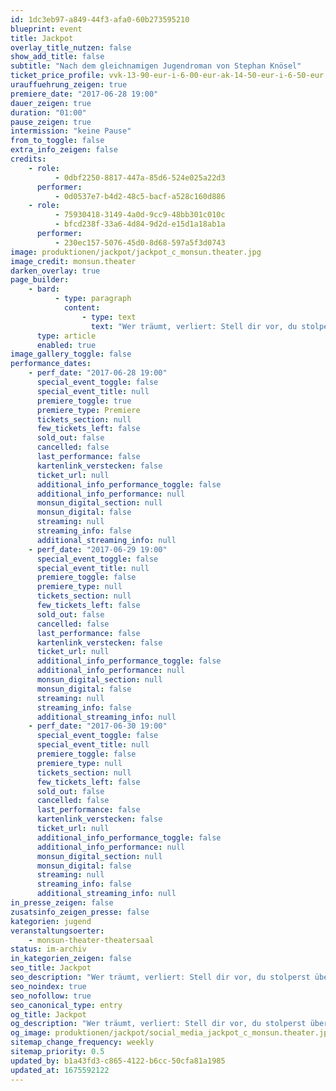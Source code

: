 ```yaml
---
id: 1dc3eb97-a849-44f3-afa0-60b273595210
blueprint: event
title: Jackpot
overlay_title_nutzen: false
show_add_title: false
subtitle: "Nach dem gleichnamigen Jugendroman von Stephan Knösel"
ticket_price_profile: vvk-13-90-eur-i-6-00-eur-ak-14-50-eur-i-6-50-eur
urauffuehrung_zeigen: true
premiere_date: "2017-06-28 19:00"
dauer_zeigen: true
duration: "01:00"
pause_zeigen: true
intermission: "keine Pause"
from_to_toggle: false
extra_info_zeigen: false
credits:
    - role:
          - 0dbf2250-8817-447a-85d6-524e025a22d3
      performer:
          - 0d0537e7-b4d2-48c5-bacf-a528c160d886
    - role:
          - 75930418-3149-4a0d-9cc9-48bb301c010c
          - bfcd238f-33a6-4d84-9d2d-e15d1a18ab1a
      performer:
          - 230ec157-5076-45d0-8d68-597a5f3d0743
image: produktionen/jackpot/jackpot_c_monsun.theater.jpg
image_credit: monsun.theater
darken_overlay: true
page_builder:
    - bard:
          - type: paragraph
            content:
                - type: text
                  text: "Wer träumt, verliert: Stell dir vor, du stolperst über vier Millionen Euro! Dumm nur, dass du nicht der einzige bist, der scharf darauf ist. Wie weit würdest du gehen, um den Jackpot zu kriegen? Den Brüdern Chris und Phil steht das Wasser bis zum Hals: Die Mutter tot, der Vater irgendwo versackt und die Wohnung ist auch demnächst weg. Da beobachtet Chris, wie ein Auto gegen einen Baum kracht. Im Kofferraum: ein geheimnisvolles Mädchen und eine Tasche voller Geld. Jackpot! Der Theaterkurs Klasse 9 zeigt mit Theater und Film eine Geschichte über irrsinnig viel Geld, eine explosive Dreiecksbeziehung und ein paar Zeugen zu viel."
      type: article
      enabled: true
image_gallery_toggle: false
performance_dates:
    - perf_date: "2017-06-28 19:00"
      special_event_toggle: false
      special_event_title: null
      premiere_toggle: true
      premiere_type: Premiere
      tickets_section: null
      few_tickets_left: false
      sold_out: false
      cancelled: false
      last_performance: false
      kartenlink_verstecken: false
      ticket_url: null
      additional_info_performance_toggle: false
      additional_info_performance: null
      monsun_digital_section: null
      monsun_digital: false
      streaming: null
      streaming_info: false
      additional_streaming_info: null
    - perf_date: "2017-06-29 19:00"
      special_event_toggle: false
      special_event_title: null
      premiere_toggle: false
      premiere_type: null
      tickets_section: null
      few_tickets_left: false
      sold_out: false
      cancelled: false
      last_performance: false
      kartenlink_verstecken: false
      ticket_url: null
      additional_info_performance_toggle: false
      additional_info_performance: null
      monsun_digital_section: null
      monsun_digital: false
      streaming: null
      streaming_info: false
      additional_streaming_info: null
    - perf_date: "2017-06-30 19:00"
      special_event_toggle: false
      special_event_title: null
      premiere_toggle: false
      premiere_type: null
      tickets_section: null
      few_tickets_left: false
      sold_out: false
      cancelled: false
      last_performance: false
      kartenlink_verstecken: false
      ticket_url: null
      additional_info_performance_toggle: false
      additional_info_performance: null
      monsun_digital_section: null
      monsun_digital: false
      streaming: null
      streaming_info: false
      additional_streaming_info: null
in_presse_zeigen: false
zusatsinfo_zeigen_presse: false
kategorien: jugend
veranstaltungsoerter:
    - monsun-theater-theatersaal
status: im-archiv
in_kategorien_zeigen: false
seo_title: Jackpot
seo_description: "Wer träumt, verliert: Stell dir vor, du stolperst über vier Millionen Euro! Wie weit würdest du gehen, um den Jackpot zu kriegen?"
seo_noindex: true
seo_nofollow: true
seo_canonical_type: entry
og_title: Jackpot
og_description: "Wer träumt, verliert: Stell dir vor, du stolperst über vier Millionen Euro! Wie weit würdest du gehen, um den Jackpot zu kriegen?"
og_image: produktionen/jackpot/social_media_jackpot_c_monsun.theater.jpg
sitemap_change_frequency: weekly
sitemap_priority: 0.5
updated_by: b1a43fd3-c865-4122-b6cc-50cfa81a1985
updated_at: 1675592122
---
```

